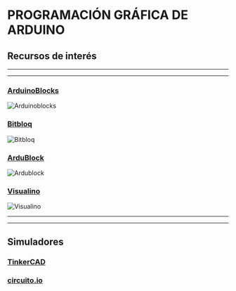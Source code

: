 # PROGRAMACIÓN GRÁFICA DE ARDUINO

## Recursos de interés

---
---

###  [ArduinoBlocks](https://www.arduinoblocks.com)

![Arduinoblocks](https://i.ytimg.com/vi/f-2iSs0IkNY/hqdefault.jpg)

### [Bitbloq](https://bitbloq.bq.com/#/login)

![Bitbloq](http://diwo.bq.com/wp-content/uploads/2016/02/arduino-bitbloq-878x581.png)


### [ArduBlock](http://blog.ardublock.com/)

![Ardublock](http://blog.ardublock.com/wp-content/uploads/2013/04/untitled.jpg)

### [Visualino](www.visualino.net)

![Visualino](https://arduinodeangel.files.wordpress.com/2016/07/snag-16-07-03-21-30-07.jpg?w=625)

---
---


## Simuladores

### [TinkerCAD](https://www.tinkercad.com)

### [circuito.io](https://circuito.io/app)
